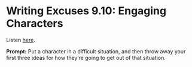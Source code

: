 # Writing Excuses 9.10: Engaging Characters 

Listen [here](http://www.writingexcuses.com/2014/03/09/writing-excuses-9-10-engaging-characters/). 

**Prompt:** Put a character in a difficult situation, and then throw away your first three ideas for how they’re going to get out of that situation.